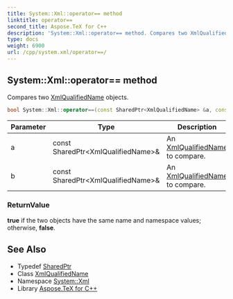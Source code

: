 ```yaml
---
title: System::Xml::operator== method
linktitle: operator==
second_title: Aspose.TeX for C++
description: 'System::Xml::operator== method. Compares two XmlQualifiedName objects in C++.'
type: docs
weight: 6900
url: /cpp/system.xml/operator==/
---
```

## System::Xml::operator== method


Compares two [XmlQualifiedName](../xmlqualifiedname/) objects.

```cpp
bool System::Xml::operator==(const SharedPtr<XmlQualifiedName> &a, const SharedPtr<XmlQualifiedName> &b)
```


| Parameter | Type | Description |
| --- | --- | --- |
| a | const SharedPtr\<XmlQualifiedName\>\& | An [XmlQualifiedName](../xmlqualifiedname/) to compare. |
| b | const SharedPtr\<XmlQualifiedName\>\& | An [XmlQualifiedName](../xmlqualifiedname/) to compare. |

### ReturnValue

**true** if the two objects have the same name and namespace values; otherwise, **false**.

## See Also

* Typedef [SharedPtr](../../system/sharedptr/)
* Class [XmlQualifiedName](../xmlqualifiedname/)
* Namespace [System::Xml](../)
* Library [Aspose.TeX for C++](../../)
